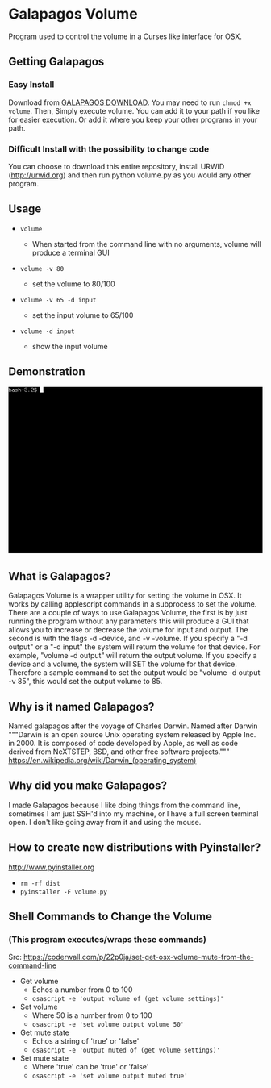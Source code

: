 # Galapagos Volume
Program used to control the volume in a Curses like interface for OSX.

## Getting Galapagos
### Easy Install
Download from [GALAPAGOS DOWNLOAD](dist/volume). You may need to run `chmod +x volume`. Then, Simply execute volume.
You can add it to your path if you like for easier execution. Or add it where you keep your other programs
in your path. 
### Difficult Install with the possibility to change code
You can choose to download this entire repository, install URWID (http://urwid.org) and then run
python volume.py as you would any other program.

## Usage
+ `volume`
  + When started from the command line with no arguments, volume will produce a terminal GUI

+ `volume -v 80`
  + set the volume to 80/100

+ `volume -v 65 -d input`
  + set the input volume to 65/100

+ `volume -d input`
  + show the input volume

## Demonstration
![alt text](img/output.gif "Gif demonstration")


## What is Galapagos?
Galapagos Volume is a wrapper utility for setting the volume in OSX.
It works by calling applescript commands in a subprocess to set the volume. There are a couple
of ways to use Galapagos Volume, the first is by just running the program without any parameters
this will produce a GUI that allows you to increase or decrease the volume for input and output.
The second is with the flags -d -device, and -v -volume. If you specify a "-d output" or a "-d input" 
the system will return the volume for that device. For example, "volume -d output" will return the output volume. 
If you specify a device and a volume, the system will SET the volume for that device. Therefore a sample
command to set the output would be "volume -d output -v 85", this would set the output volume to 85.

## Why is it named Galapagos?
Named galapagos after the voyage of Charles Darwin. Named after Darwin """Darwin is an open source Unix operating system released by Apple Inc. in 2000. It is composed of code developed by Apple, as well as code derived from NeXTSTEP, BSD, and other free software projects."""
https://en.wikipedia.org/wiki/Darwin_(operating_system)

## Why did you make Galapagos?
I made Galapagos because I like doing things from the command line, sometimes I am just SSH'd into my machine, or I
have a full screen terminal open. I don't like going away from it and using the mouse.

## How to create new distributions with Pyinstaller?
http://www.pyinstaller.org

+ `rm -rf dist`
+ `pyinstaller -F volume.py`

## Shell Commands to Change the Volume
### (This program executes/wraps these commands)

Src: https://coderwall.com/p/22p0ja/set-get-osx-volume-mute-from-the-command-line

+ Get volume
  + Echos a number from 0 to 100
  + `osascript -e 'output volume of (get volume settings)'`
+ Set volume
  + Where 50 is a number from 0 to 100
  + `osascript -e 'set volume output volume 50'`
+ Get mute state
  + Echos a string of 'true' or 'false'
  + `osascript -e 'output muted of (get volume settings)'`
+ Set mute state
  + Where 'true' can be 'true' or 'false'
  + `osascript -e 'set volume output muted true'`
